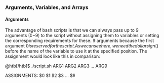 <h3>Arguments, Variables, and Arrays</h3>

<h4>Arguments</h4>

The advantage of bash scripts is that we can always pass up to 9 arguments ($0-$9) to the script without assigning them to variables or setting the corresponding requirements for these. 9 arguments because the first argument $0 is reserved for the script. As we can see here, we need the dollar sign ($) before the name of the variable to use it at the specified position. The assignment would look like this in comparison:

@htb[/htb]$ ./script.sh ARG1 ARG2 ARG3 ... ARG9

ASSIGNMENTS: $0 $1 $2 $3 ... $9

